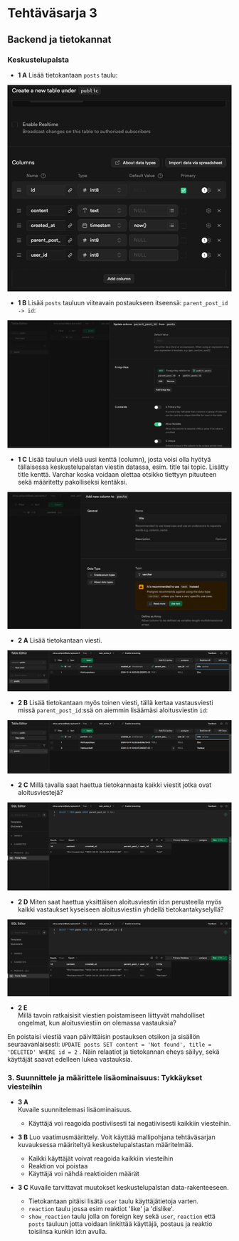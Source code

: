 # Tehtäväsarja 3
## Backend ja tietokannat

### Keskustelupalsta

* **1 A** 
Lisää tietokantaan `posts` taulu:

![1A](./images/Screenshot1.png)

* **1 B** 
Lisää `posts` tauluun viiteavain postaukseen itseensä: `parent_post_id -> id`:

![1B](./images/Screenshot2.png)

* **1 C** 
Lisää tauluun vielä uusi kenttä (column), josta voisi olla hyötyä tällaisessa keskustelupalstan viestin datassa, esim. title tai topic. Lisätty title kenttä. Varchar koska voidaan olettaa otsikko tiettyyn pituuteen sekä määritetty pakolliseksi kentäksi.

![1C](./images/Screenshot3.png)

* **2 A** 
Lisää tietokantaan viesti.

![2A](./images/Screenshot4.png)

* **2 B** 
Lisää tietokantaan myös toinen viesti, tällä kertaa vastausviesti missä `parent_post_id`:ssä on aiemmin lisäämäsi aloitusviestin `id`:

![2B](./images/Screenshot5.png)

* **2 C** 
Millä tavalla saat haettua tietokannasta kaikki viestit jotka ovat aloitusviestejä?

![2C](./images/Screenshot6.png)

* **2 D** 
Miten saat haettua yksittäisen aloitusviestin id:n perusteella myös kaikki vastaukset kyseiseen aloitusviestiin yhdellä tietokantakyselyllä?

![2D](./images/Screenshot7.png)


* **2 E**  
Millä tavoin ratkaisisit viestien poistamiseen liittyvät mahdolliset ongelmat, kun aloitusviestiin on olemassa vastauksia? 

En poistaisi viestiä vaan päivittäisin postauksen otsikon ja sisällön seuraavanlaisesti: `UPDATE posts SET content = 'Not found', title = 'DELETED' WHERE id = 2` . Näin relaatiot ja tietokannan eheys säilyy, sekä käyttäjät saavat edelleen lukea vastauksia.


### 3. Suunnittele ja määrittele lisäominaisuus: Tykkäykset viesteihin


* **3 A**  
Kuvaile suunnitelemasi lisäominaisuus.
    - Käyttäjä voi reagoida postiviisesti tai negatiivisesti kaikkiin viesteihin.

* **3 B**
Luo vaatimusmäärittely. Voit käyttää mallipohjana tehtäväsarjan kuvauksessa määriteltyä keskustelupalstastan määritelmää.
    - Kaikki käyttäjät voivat reagoida kaikkiin viesteihin
    - Reaktion voi poistaa
    - Käyttäjä voi nähdä reaktioiden määrät


* **3 C**
 Kuvaile tarvittavat muutokset keskustelupalstan data-rakenteeseen.   
    - Tietokantaan pitäisi lisätä `user` taulu käyttäjätietoja varten.
    - `reaction` taulu jossa esim reaktiot 'like' ja 'dislike'.
    - `show_reaction` taulu jolla on foreign key sekä `user`, `reaction` että `posts` tauluun jotta voidaan linkittää käyttäjä, postaus ja reaktio toisiinsa kunkin id:n avulla.

